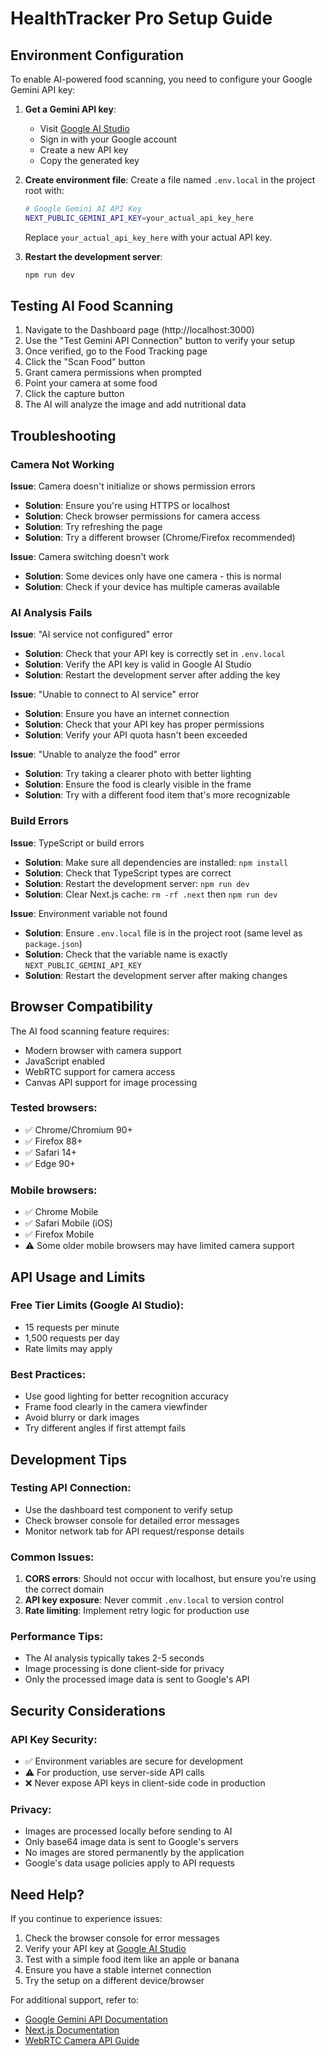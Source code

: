 # HealthTracker Pro Setup Guide

## Environment Configuration

To enable AI-powered food scanning, you need to configure your Google Gemini API key:

1. **Get a Gemini API key**:
   - Visit [Google AI Studio](https://ai.google.dev/gemini-api/docs/api-key)
   - Sign in with your Google account
   - Create a new API key
   - Copy the generated key

2. **Create environment file**:
   Create a file named `.env.local` in the project root with:

   ```bash
   # Google Gemini AI API Key
   NEXT_PUBLIC_GEMINI_API_KEY=your_actual_api_key_here
   ```

   Replace `your_actual_api_key_here` with your actual API key.

3. **Restart the development server**:
   ```bash
   npm run dev
   ```

## Testing AI Food Scanning

1. Navigate to the Dashboard page (http://localhost:3000)
2. Use the "Test Gemini API Connection" button to verify your setup
3. Once verified, go to the Food Tracking page
4. Click the "Scan Food" button
5. Grant camera permissions when prompted
6. Point your camera at some food
7. Click the capture button
8. The AI will analyze the image and add nutritional data

## Troubleshooting

### Camera Not Working

**Issue**: Camera doesn't initialize or shows permission errors
- **Solution**: Ensure you're using HTTPS or localhost
- **Solution**: Check browser permissions for camera access
- **Solution**: Try refreshing the page
- **Solution**: Try a different browser (Chrome/Firefox recommended)

**Issue**: Camera switching doesn't work
- **Solution**: Some devices only have one camera - this is normal
- **Solution**: Check if your device has multiple cameras available

### AI Analysis Fails

**Issue**: "AI service not configured" error
- **Solution**: Check that your API key is correctly set in `.env.local`
- **Solution**: Verify the API key is valid in Google AI Studio
- **Solution**: Restart the development server after adding the key

**Issue**: "Unable to connect to AI service" error
- **Solution**: Ensure you have an internet connection
- **Solution**: Check that your API key has proper permissions
- **Solution**: Verify your API quota hasn't been exceeded

**Issue**: "Unable to analyze the food" error
- **Solution**: Try taking a clearer photo with better lighting
- **Solution**: Ensure the food is clearly visible in the frame
- **Solution**: Try with a different food item that's more recognizable

### Build Errors

**Issue**: TypeScript or build errors
- **Solution**: Make sure all dependencies are installed: `npm install`
- **Solution**: Check that TypeScript types are correct
- **Solution**: Restart the development server: `npm run dev`
- **Solution**: Clear Next.js cache: `rm -rf .next` then `npm run dev`

**Issue**: Environment variable not found
- **Solution**: Ensure `.env.local` file is in the project root (same level as `package.json`)
- **Solution**: Check that the variable name is exactly `NEXT_PUBLIC_GEMINI_API_KEY`
- **Solution**: Restart the development server after making changes

## Browser Compatibility

The AI food scanning feature requires:
- Modern browser with camera support
- JavaScript enabled
- WebRTC support for camera access
- Canvas API support for image processing

### Tested browsers:
- ✅ Chrome/Chromium 90+
- ✅ Firefox 88+
- ✅ Safari 14+
- ✅ Edge 90+

### Mobile browsers:
- ✅ Chrome Mobile
- ✅ Safari Mobile (iOS)
- ✅ Firefox Mobile
- ⚠️ Some older mobile browsers may have limited camera support

## API Usage and Limits

### Free Tier Limits (Google AI Studio):
- 15 requests per minute
- 1,500 requests per day
- Rate limits may apply

### Best Practices:
- Use good lighting for better recognition accuracy
- Frame food clearly in the camera viewfinder
- Avoid blurry or dark images
- Try different angles if first attempt fails

## Development Tips

### Testing API Connection:
- Use the dashboard test component to verify setup
- Check browser console for detailed error messages
- Monitor network tab for API request/response details

### Common Issues:
1. **CORS errors**: Should not occur with localhost, but ensure you're using the correct domain
2. **API key exposure**: Never commit `.env.local` to version control
3. **Rate limiting**: Implement retry logic for production use

### Performance Tips:
- The AI analysis typically takes 2-5 seconds
- Image processing is done client-side for privacy
- Only the processed image data is sent to Google's API

## Security Considerations

### API Key Security:
- ✅ Environment variables are secure for development
- ⚠️ For production, use server-side API calls
- ❌ Never expose API keys in client-side code in production

### Privacy:
- Images are processed locally before sending to AI
- Only base64 image data is sent to Google's servers
- No images are stored permanently by the application
- Google's data usage policies apply to API requests

## Need Help?

If you continue to experience issues:

1. Check the browser console for error messages
2. Verify your API key at [Google AI Studio](https://ai.google.dev)
3. Test with a simple food item like an apple or banana
4. Ensure you have a stable internet connection
5. Try the setup on a different device/browser

For additional support, refer to:
- [Google Gemini API Documentation](https://ai.google.dev/gemini-api/docs)
- [Next.js Documentation](https://nextjs.org/docs)
- [WebRTC Camera API Guide](https://developer.mozilla.org/en-US/docs/Web/API/MediaDevices/getUserMedia) 